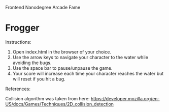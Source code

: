 Frontend Nanodegree Arcade Fame

Frogger
===============================

Instructions:

1. Open index.html in the browser of your choice.
2. Use the arrow keys to navigate your character to the water while avoiding the bugs.
3. Use the space bar to pause/unpause the game.
4. Your score will increase each time your character reaches the water but will reset if you hit a bug.

References:

Collision algorithm was taken from here: https://developer.mozilla.org/en-US/docs/Games/Techniques/2D_collision_detection
